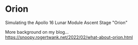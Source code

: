 # Orion
Simulating the Apollo 16 Lunar Module Ascent Stage "Orion"

More background on my blog...
https://snoopy.rogertwank.net/2022/02/what-about-orion.html
